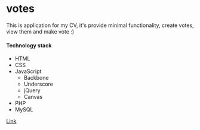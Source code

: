 # votes
This is application for my CV, it's provide minimal functionality, create votes, view them and make vote :)

<h4>Technology stack</h4>
<ul>
  <li>HTML</li>
  <li>CSS</li>
  <li>JavaScript
    <ul>
      <li>Backbone</li>
      <li>Underscore</li>
      <li>jQuery</li>
      <li>Canvas</li>
    </ul>
  </li>
  <li>PHP</li>
  <li>MySQL</li>
</ul>

<a href="http://www.progportfolio.esy.es/">Link</a>
